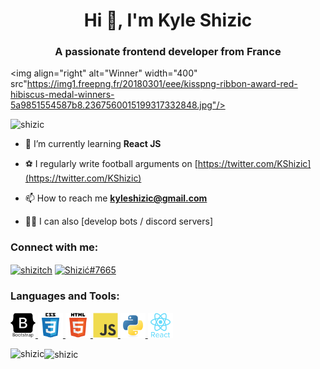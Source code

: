 <h1 align="center">Hi 👋, I'm Kyle Shizic</h1>
<h3 align="center">A passionate frontend developer from France</h3>

<img align="right" alt="Winner" width="400" src"https://img1.freepng.fr/20180301/eee/kisspng-ribbon-award-red-hibiscus-medal-winners-5a9851554587b8.2367560015199317332848.jpg"/>

<p align="left"> <img src="https://komarev.com/ghpvc/?username=shizic&label=Profile%20views&color=0e75b6&style=flat" alt="shizic" /> </p>

- 🌱 I’m currently learning **React JS**

- ⚽ I regularly write football arguments on [https://twitter.com/KShizic](https://twitter.com/KShizic)

- 📫 How to reach me **kyleshizic@gmail.com**

- 👨‍💻 I can also [develop bots / discord servers]

<h3 align="left">Connect with me:</h3>
<p align="left">
<a href="https://instagram.com/shizitch" target="blank"><img align="center" src="https://raw.githubusercontent.com/rahuldkjain/github-profile-readme-generator/master/src/images/icons/Social/instagram.svg" alt="shizitch" height="30" width="40" /></a>
<a href="https://discord.gg/Shizić#7665" target="blank"><img align="center" src="https://raw.githubusercontent.com/rahuldkjain/github-profile-readme-generator/master/src/images/icons/Social/discord.svg" alt="Shizić#7665" height="30" width="40" /></a>
</p>

<h3 align="left">Languages and Tools:</h3>
<p align="left"> <a href="https://getbootstrap.com" target="_blank" rel="noreferrer"> <img src="https://raw.githubusercontent.com/devicons/devicon/master/icons/bootstrap/bootstrap-plain-wordmark.svg" alt="bootstrap" width="40" height="40"/> </a> <a href="https://www.w3schools.com/css/" target="_blank" rel="noreferrer"> <img src="https://raw.githubusercontent.com/devicons/devicon/master/icons/css3/css3-original-wordmark.svg" alt="css3" width="40" height="40"/> </a> <a href="https://www.w3.org/html/" target="_blank" rel="noreferrer"> <img src="https://raw.githubusercontent.com/devicons/devicon/master/icons/html5/html5-original-wordmark.svg" alt="html5" width="40" height="40"/> </a> <a href="https://developer.mozilla.org/en-US/docs/Web/JavaScript" target="_blank" rel="noreferrer"> <img src="https://raw.githubusercontent.com/devicons/devicon/master/icons/javascript/javascript-original.svg" alt="javascript" width="40" height="40"/> </a> <a href="https://www.python.org" target="_blank" rel="noreferrer"> <img src="https://raw.githubusercontent.com/devicons/devicon/master/icons/python/python-original.svg" alt="python" width="40" height="40"/> </a> <a href="https://reactjs.org/" target="_blank" rel="noreferrer"> <img src="https://raw.githubusercontent.com/devicons/devicon/master/icons/react/react-original-wordmark.svg" alt="react" width="40" height="40"/> </a> </p>

<p><img align="left" src="https://github-readme-stats.vercel.app/api/top-langs?username=shizic&show_icons=true&locale=en&layout=compact" alt="shizic" /></p>

<p><img align="center" src="https://github-readme-streak-stats.herokuapp.com/?user=shizic&" alt="shizic" /></p>

